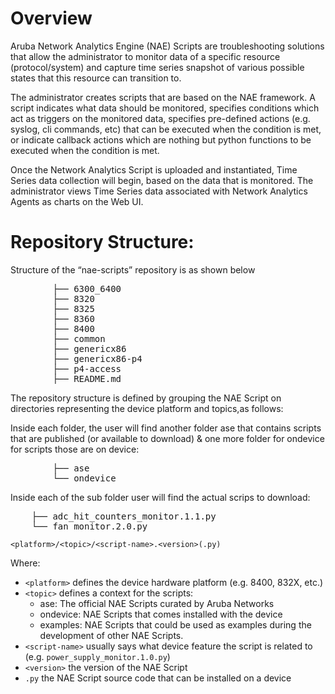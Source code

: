 # Overview


Aruba Network Analytics Engine (NAE) Scripts are troubleshooting solutions that 
allow the administrator to monitor data of a specific resource
(protocol/system) and capture time series snapshot of various possible
states that this resource can transition to.

The administrator creates scripts that are based on the NAE framework. A script 
indicates what data should be monitored, specifies conditions which act as 
triggers on the monitored data, specifies pre-defined actions 
(e.g. syslog, cli commands, etc) that can be executed when the condition is
met, or indicate callback actions which are nothing but python functions to
be executed when the condition is met.

Once the Network Analytics Script is uploaded and instantiated, Time Series
data collection will begin, based on the data that is monitored. The 
administrator views Time Series data associated with Network Analytics Agents
as charts on the Web UI.

# Repository Structure:

Structure of the “nae-scripts” repository is as shown below
<pre>
        ├── 6300_6400
        ├── 8320
        ├── 8325
        ├── 8360
        ├── 8400
        ├── common
        ├── genericx86
        ├── genericx86-p4
        ├── p4-access
        ├── README.md
</pre>
The repository structure is defined by grouping the NAE Script  on directories
representing the device platform and topics,as follows:

Inside each folder, the user will find another folder ase that contains scripts
that are published (or available to download) & one more folder for ondevice for
scripts those are on device:

<pre>
        ├── ase
        └── ondevice
</pre>

Inside each of the sub folder user will find the actual scrips to download:
 
<pre>
	├── adc_hit_counters_monitor.1.1.py
	└── fan_monitor.2.0.py
</pre>

`<platform>/<topic>/<script-name>.<version>(.py)`

Where:
 
  * `<platform>` defines the device hardware platform (e.g. 8400, 832X, etc.)
  * `<topic>` defines a context for the scripts:
    * ase: The official NAE Scripts curated by Aruba Networks
    * ondevice: NAE Scripts that comes installed with the device
    * examples: NAE Scripts that could be used as examples during the development of other NAE Scripts.
  * `<script-name>` usually says what device feature the script is related to (e.g. `power_supply_monitor.1.0.py`)
  * `<version>` the version of the NAE Script
  * `.py` the NAE Script source code that can be installed on a device


